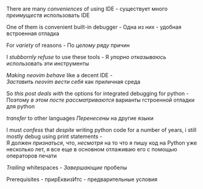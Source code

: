 There are many _conveniences_ of using IDE - существует много _преимуществ_
использовать IDE

One of them is convenient built-in debugger - Одна из них - удобная встроенная
отладка

For _variety_ of reasons - По _целому ряду_ причин

I _stubbornly refuse_ to use these tools - Я _упорно отказываюсь_ использовать
эти инструменты

_Making neovim behave_ like a decent IDE -\
_Заставить neovim вести себя_ как приличная среда

So _this post deals with_ the options for integrated debugging for python -
Поэтому _в этом посте рассматриваются_ варианты rстроенной отладки для python

_transfer_ to other languages _Перенесены_ на другие языки

I must _confess_ that _despite_ writing python code for a number of years, i
still mostly debug using print statements -\
Я должен _признаться_, что, _несмотря_ на то что я пишу код на Python уже
несколько лет, я все еще в основном отлаживаю его с помощью операторов печати

_Trailing_ whitespaces - _Завершающие_ пробелы

Prerequisites - прирЕквизИтс - предварительные условия
